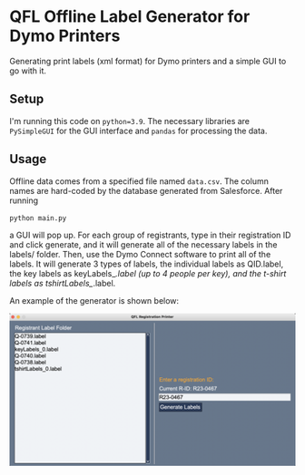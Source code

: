 # QFL Offline Label Generator for Dymo Printers
Generating print labels (xml format) for Dymo printers and a simple GUI to go with it.

## Setup
I'm running this code on `python=3.9`. The necessary libraries are `PySimpleGUI` for the GUI interface and `pandas` for processing the data.

## Usage
Offline data comes from a specified file named `data.csv`. The column names are hard-coded by the database generated from Salesforce. After running
```
python main.py
```
a GUI will pop up. For each group of registrants, type in their registration ID and click generate, and it will generate all of the necessary labels in the labels/ folder. Then, use the Dymo Connect software to print all of the labels. It will generate 3 types of labels, the individual labels as QID.label, the key labels as keyLabels_*.label (up to 4 people per key), and the t-shirt labels as tshirtLabels_*.label. 

An example of the generator is shown below:

![alt text](https://github.com/alexzhang13/qfl-offline-printing/blob/main/demo.png?raw=true)
